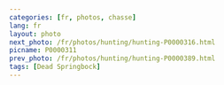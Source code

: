 ```yaml
---
categories: [fr, photos, chasse]
lang: fr
layout: photo
next_photo: /fr/photos/hunting/hunting-P0000316.html
picname: P0000311
prev_photo: /fr/photos/hunting/hunting-P0000389.html
tags: [Dead Springbock]
---
```

